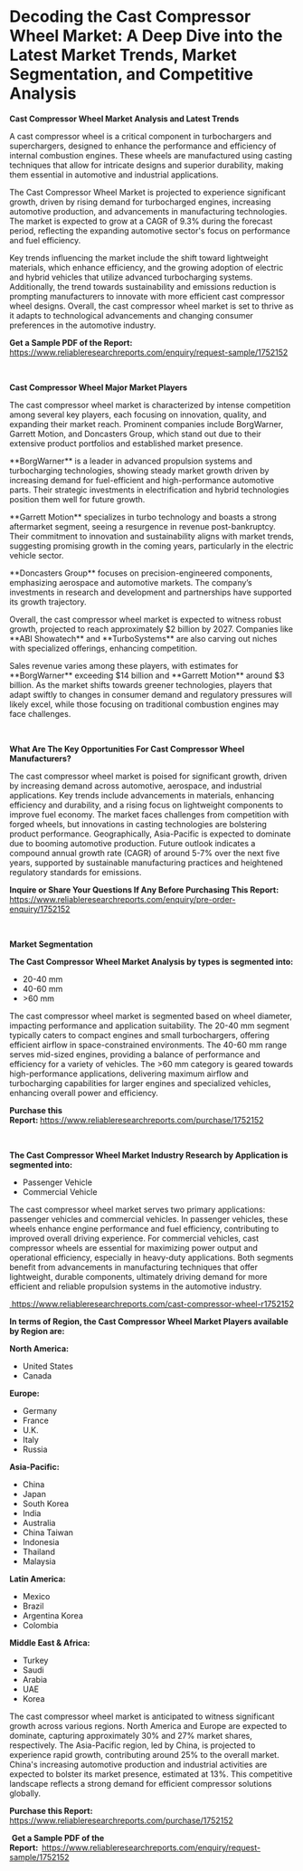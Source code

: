 <p><h1>Decoding the Cast Compressor Wheel Market: A Deep Dive into the Latest Market Trends, Market Segmentation, and Competitive Analysis</h1></p><p><strong>Cast Compressor Wheel Market Analysis and Latest Trends</strong></p>
<p><p>A cast compressor wheel is a critical component in turbochargers and superchargers, designed to enhance the performance and efficiency of internal combustion engines. These wheels are manufactured using casting techniques that allow for intricate designs and superior durability, making them essential in automotive and industrial applications. </p><p>The Cast Compressor Wheel Market is projected to experience significant growth, driven by rising demand for turbocharged engines, increasing automotive production, and advancements in manufacturing technologies. The market is expected to grow at a CAGR of 9.3% during the forecast period, reflecting the expanding automotive sector's focus on performance and fuel efficiency. </p><p>Key trends influencing the market include the shift toward lightweight materials, which enhance efficiency, and the growing adoption of electric and hybrid vehicles that utilize advanced turbocharging systems. Additionally, the trend towards sustainability and emissions reduction is prompting manufacturers to innovate with more efficient cast compressor wheel designs. Overall, the cast compressor wheel market is set to thrive as it adapts to technological advancements and changing consumer preferences in the automotive industry.</p></p>
<p><strong>Get a Sample PDF of the Report:&nbsp;</strong> <a href="https://www.reliableresearchreports.com/enquiry/request-sample/1752152?utm_campaign=2809&utm_medium=2&utm_source=Github&utm_content=ia&utm_term=17042025&utm_id=cast-compressor-wheel">https://www.reliableresearchreports.com/enquiry/request-sample/1752152</a></p>
<p>&nbsp;</p>
<p><strong>Cast Compressor Wheel Major Market Players</strong></p>
<p><p>The cast compressor wheel market is characterized by intense competition among several key players, each focusing on innovation, quality, and expanding their market reach. Prominent companies include BorgWarner, Garrett Motion, and Doncasters Group, which stand out due to their extensive product portfolios and established market presence.</p><p>**BorgWarner** is a leader in advanced propulsion systems and turbocharging technologies, showing steady market growth driven by increasing demand for fuel-efficient and high-performance automotive parts. Their strategic investments in electrification and hybrid technologies position them well for future growth.</p><p>**Garrett Motion** specializes in turbo technology and boasts a strong aftermarket segment, seeing a resurgence in revenue post-bankruptcy. Their commitment to innovation and sustainability aligns with market trends, suggesting promising growth in the coming years, particularly in the electric vehicle sector.</p><p>**Doncasters Group** focuses on precision-engineered components, emphasizing aerospace and automotive markets. The company’s investments in research and development and partnerships have supported its growth trajectory.</p><p>Overall, the cast compressor wheel market is expected to witness robust growth, projected to reach approximately $2 billion by 2027. Companies like **ABI Showatech** and **TurboSystems** are also carving out niches with specialized offerings, enhancing competition.</p><p>Sales revenue varies among these players, with estimates for **BorgWarner** exceeding $14 billion and **Garrett Motion** around $3 billion. As the market shifts towards greener technologies, players that adapt swiftly to changes in consumer demand and regulatory pressures will likely excel, while those focusing on traditional combustion engines may face challenges.</p></p>
<p>&nbsp;</p>
<p><strong>What Are The Key Opportunities For Cast Compressor Wheel Manufacturers?</strong></p>
<p><p>The cast compressor wheel market is poised for significant growth, driven by increasing demand across automotive, aerospace, and industrial applications. Key trends include advancements in materials, enhancing efficiency and durability, and a rising focus on lightweight components to improve fuel economy. The market faces challenges from competition with forged wheels, but innovations in casting technologies are bolstering product performance. Geographically, Asia-Pacific is expected to dominate due to booming automotive production. Future outlook indicates a compound annual growth rate (CAGR) of around 5-7% over the next five years, supported by sustainable manufacturing practices and heightened regulatory standards for emissions.</p></p>
<p><strong>Inquire or Share Your Questions If Any Before Purchasing This Report:</strong> <a href="https://www.reliableresearchreports.com/enquiry/pre-order-enquiry/1752152?utm_campaign=2809&utm_medium=2&utm_source=Github&utm_content=ia&utm_term=17042025&utm_id=cast-compressor-wheel">https://www.reliableresearchreports.com/enquiry/pre-order-enquiry/1752152</a></p>
<p>&nbsp;</p>
<p><strong>Market Segmentation</strong></p>
<p><strong>The Cast Compressor Wheel Market Analysis by types is segmented into:</strong></p>
<p><ul><li>20-40 mm</li><li>40-60 mm</li><li>>60 mm</li></ul></p>
<p><p>The cast compressor wheel market is segmented based on wheel diameter, impacting performance and application suitability. The 20-40 mm segment typically caters to compact engines and small turbochargers, offering efficient airflow in space-constrained environments. The 40-60 mm range serves mid-sized engines, providing a balance of performance and efficiency for a variety of vehicles. The >60 mm category is geared towards high-performance applications, delivering maximum airflow and turbocharging capabilities for larger engines and specialized vehicles, enhancing overall power and efficiency.</p></p>
<p><strong>Purchase this Report:&nbsp;</strong><a href="https://www.reliableresearchreports.com/purchase/1752152?utm_campaign=2809&utm_medium=2&utm_source=Github&utm_content=ia&utm_term=17042025&utm_id=cast-compressor-wheel">https://www.reliableresearchreports.com/purchase/1752152</a></p>
<p>&nbsp;</p>
<p><strong>The Cast Compressor Wheel Market Industry Research by Application is segmented into:</strong></p>
<p><ul><li>Passenger Vehicle</li><li>Commercial Vehicle</li></ul></p>
<p><p>The cast compressor wheel market serves two primary applications: passenger vehicles and commercial vehicles. In passenger vehicles, these wheels enhance engine performance and fuel efficiency, contributing to improved overall driving experience. For commercial vehicles, cast compressor wheels are essential for maximizing power output and operational efficiency, especially in heavy-duty applications. Both segments benefit from advancements in manufacturing techniques that offer lightweight, durable components, ultimately driving demand for more efficient and reliable propulsion systems in the automotive industry.</p></p>
<p><a href="https://www.reliableresearchreports.com/cast-compressor-wheel-r1752152?utm_campaign=2809&utm_medium=2&utm_source=Github&utm_content=ia&utm_term=17042025&utm_id=cast-compressor-wheel">&nbsp;https://www.reliableresearchreports.com/cast-compressor-wheel-r1752152</a></p>
<p><strong>In terms of Region, the Cast Compressor Wheel Market Players available by Region are:</strong></p>
<p>
    <p> <strong> North America: </strong>
        <ul>
            <li>United States</li>
            <li>Canada</li>
        </ul>
        </p> 
    <p> <strong> Europe: </strong>
        <ul>
            <li>Germany</li>
            <li>France</li>
            <li>U.K.</li>
            <li>Italy</li>
            <li>Russia</li>
        </ul>
        </p> 
    <p> <strong> Asia-Pacific: </strong>
        <ul>
            <li>China</li>
            <li>Japan</li>
            <li>South Korea</li>
            <li>India</li>
            <li>Australia</li>
            <li>China Taiwan</li>
            <li>Indonesia</li>
            <li>Thailand</li>
            <li>Malaysia</li>
        </ul>
        </p> 
    <p> <strong> Latin America: </strong>
        <ul>
            <li>Mexico</li>
            <li>Brazil</li>
            <li>Argentina Korea</li>
            <li>Colombia</li>
        </ul>
        </p> 
    <p> <strong> Middle East & Africa: </strong>
        <ul>
            <li>Turkey</li>
            <li>Saudi</li>
            <li>Arabia</li>
            <li>UAE</li>
            <li>Korea</li>
        </ul>
    </p>
    </p>
<p><p>The cast compressor wheel market is anticipated to witness significant growth across various regions. North America and Europe are expected to dominate, capturing approximately 30% and 27% market shares, respectively. The Asia-Pacific region, led by China, is projected to experience rapid growth, contributing around 25% to the overall market. China's increasing automotive production and industrial activities are expected to bolster its market presence, estimated at 13%. This competitive landscape reflects a strong demand for efficient compressor solutions globally.</p></p>
<p><strong>Purchase this Report: </strong><a href="https://www.reliableresearchreports.com/purchase/1752152?utm_campaign=2809&utm_medium=2&utm_source=Github&utm_content=ia&utm_term=17042025&utm_id=cast-compressor-wheel">https://www.reliableresearchreports.com/purchase/1752152</a></p>
<p>&nbsp;<strong>Get a Sample PDF of the Report:&nbsp;&nbsp;</strong><a href="https://www.reliableresearchreports.com/enquiry/request-sample/1752152?utm_campaign=2809&utm_medium=2&utm_source=Github&utm_content=ia&utm_term=17042025&utm_id=cast-compressor-wheel">https://www.reliableresearchreports.com/enquiry/request-sample/1752152</a></p>
<p><strong></strong></p>
<p><p></p><p></p><p></p></p>
